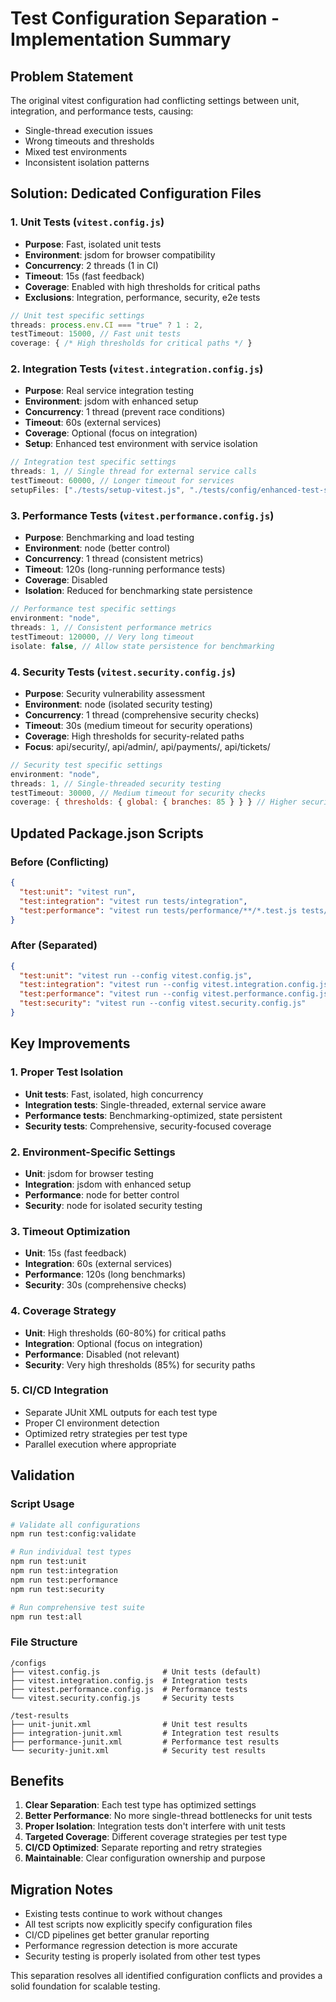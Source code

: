 # Test Configuration Separation - Implementation Summary

## Problem Statement

The original vitest configuration had conflicting settings between unit, integration, and performance tests, causing:

- Single-thread execution issues
- Wrong timeouts and thresholds
- Mixed test environments
- Inconsistent isolation patterns

## Solution: Dedicated Configuration Files

### 1. Unit Tests (`vitest.config.js`)

- **Purpose**: Fast, isolated unit tests
- **Environment**: jsdom for browser compatibility
- **Concurrency**: 2 threads (1 in CI)
- **Timeout**: 15s (fast feedback)
- **Coverage**: Enabled with high thresholds for critical paths
- **Exclusions**: Integration, performance, security, e2e tests

```javascript
// Unit test specific settings
threads: process.env.CI === "true" ? 1 : 2,
testTimeout: 15000, // Fast unit tests
coverage: { /* High thresholds for critical paths */ }
```

### 2. Integration Tests (`vitest.integration.config.js`)

- **Purpose**: Real service integration testing
- **Environment**: jsdom with enhanced setup
- **Concurrency**: 1 thread (prevent race conditions)
- **Timeout**: 60s (external services)
- **Coverage**: Optional (focus on integration)
- **Setup**: Enhanced test environment with service isolation

```javascript
// Integration test specific settings
threads: 1, // Single thread for external service calls
testTimeout: 60000, // Longer timeout for services
setupFiles: ["./tests/setup-vitest.js", "./tests/config/enhanced-test-setup.js"]
```

### 3. Performance Tests (`vitest.performance.config.js`)

- **Purpose**: Benchmarking and load testing
- **Environment**: node (better control)
- **Concurrency**: 1 thread (consistent metrics)
- **Timeout**: 120s (long-running performance tests)
- **Coverage**: Disabled
- **Isolation**: Reduced for benchmarking state persistence

```javascript
// Performance test specific settings
environment: "node",
threads: 1, // Consistent performance metrics
testTimeout: 120000, // Very long timeout
isolate: false, // Allow state persistence for benchmarking
```

### 4. Security Tests (`vitest.security.config.js`)

- **Purpose**: Security vulnerability assessment
- **Environment**: node (isolated security testing)
- **Concurrency**: 1 thread (comprehensive security checks)
- **Timeout**: 30s (medium timeout for security operations)
- **Coverage**: High thresholds for security-related paths
- **Focus**: api/security/, api/admin/, api/payments/, api/tickets/

```javascript
// Security test specific settings
environment: "node",
threads: 1, // Single-threaded security testing
testTimeout: 30000, // Medium timeout for security checks
coverage: { thresholds: { global: { branches: 85 } } } // Higher security coverage
```

## Updated Package.json Scripts

### Before (Conflicting)

```json
{
  "test:unit": "vitest run",
  "test:integration": "vitest run tests/integration",
  "test:performance": "vitest run tests/performance/**/*.test.js tests/unit/performance*.test.js tests/integration/performance*.test.js"
}
```

### After (Separated)

```json
{
  "test:unit": "vitest run --config vitest.config.js",
  "test:integration": "vitest run --config vitest.integration.config.js",
  "test:performance": "vitest run --config vitest.performance.config.js",
  "test:security": "vitest run --config vitest.security.config.js"
}
```

## Key Improvements

### 1. Proper Test Isolation

- **Unit tests**: Fast, isolated, high concurrency
- **Integration tests**: Single-threaded, external service aware
- **Performance tests**: Benchmarking-optimized, state persistent
- **Security tests**: Comprehensive, security-focused coverage

### 2. Environment-Specific Settings

- **Unit**: jsdom for browser testing
- **Integration**: jsdom with enhanced setup
- **Performance**: node for better control
- **Security**: node for isolated security testing

### 3. Timeout Optimization

- **Unit**: 15s (fast feedback)
- **Integration**: 60s (external services)
- **Performance**: 120s (long benchmarks)
- **Security**: 30s (comprehensive checks)

### 4. Coverage Strategy

- **Unit**: High thresholds (60-80%) for critical paths
- **Integration**: Optional (focus on integration)
- **Performance**: Disabled (not relevant)
- **Security**: Very high thresholds (85%) for security paths

### 5. CI/CD Integration

- Separate JUnit XML outputs for each test type
- Proper CI environment detection
- Optimized retry strategies per test type
- Parallel execution where appropriate

## Validation

### Script Usage

```bash
# Validate all configurations
npm run test:config:validate

# Run individual test types
npm run test:unit
npm run test:integration
npm run test:performance
npm run test:security

# Run comprehensive test suite
npm run test:all
```

### File Structure

```
/configs
├── vitest.config.js              # Unit tests (default)
├── vitest.integration.config.js  # Integration tests
├── vitest.performance.config.js  # Performance tests
└── vitest.security.config.js     # Security tests

/test-results
├── unit-junit.xml                # Unit test results
├── integration-junit.xml         # Integration test results
├── performance-junit.xml         # Performance test results
└── security-junit.xml            # Security test results
```

## Benefits

1. **Clear Separation**: Each test type has optimized settings
2. **Better Performance**: No more single-thread bottlenecks for unit tests
3. **Proper Isolation**: Integration tests don't interfere with unit tests
4. **Targeted Coverage**: Different coverage strategies per test type
5. **CI/CD Optimized**: Separate reporting and retry strategies
6. **Maintainable**: Clear configuration ownership and purpose

## Migration Notes

- Existing tests continue to work without changes
- All test scripts now explicitly specify configuration files
- CI/CD pipelines get better granular reporting
- Performance regression detection is more accurate
- Security testing is properly isolated from other test types

This separation resolves all identified configuration conflicts and provides a solid foundation for scalable testing.
